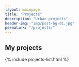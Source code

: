 ```yaml
---
layout: mainpage
title: "Projects"
description: "Urban projects"
header-img: "img/post-bg-01.jpg"
permalink: "/projects/"
---
```

<div class="container-fluid index pt96">
	<h2>My projects</h2>
	{% include projects-list.html %}
</div>
